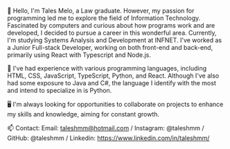 👋 Hello, I'm Tales Melo, a Law graduate. However, my passion for programming led me to explore the field of Information Technology. Fascinated by computers and curious about how programs work and are developed, I decided to pursue a career in this wonderful area. Currently, I'm studying Systems Analysis and Development at INFNET. I've worked as a Junior Full-stack Developer, working on both front-end and back-end, primarily using React with Typescript and Node.js.


🌱 I've had experience with various programming languages, including HTML, CSS, JavaScript, TypeScript, Python, and React. Although I've also had some exposure to Java and C#, the language I identify with the most and intend to specialize in is Python.

🖥️ I'm always looking for opportunities to collaborate on projects to enhance my skills and knowledge, aiming for constant growth.

📫 Contact: Email: taleshmm@hotmail.com / Instagram: @taleshmm / GitHub: @taleshmm / Linkedin: https://www.linkedin.com/in/taleshmm/


<!---
taleshmm/taleshmm is a ✨ special ✨ repository because its `README.md` (this file) appears on your GitHub profile.
You can click the Preview link to take a look at your changes.
--->
